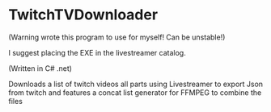 TwitchTVDownloader
==================

(Warning wrote this program to use for myself! Can be unstable!)

I suggest placing the EXE in the livestreamer catalog.

(Written in C# .net)

Downloads a list of twitch videos all parts using Livestreamer to export Json from twitch and features a concat list generator for FFMPEG to combine the files


